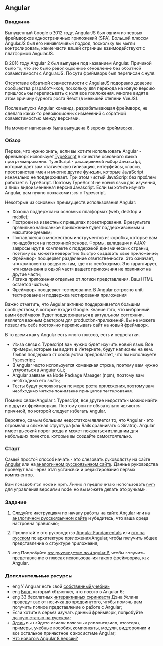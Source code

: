 ## Angular 

### Введение

Выпущенный Google в 2012 году, AngularJS был одним из первых фреймворков одностраничных приложений (SPA). Большой плюсом AngularJS был его ненавязчивый подход, поскольку вы могли контролировать, какие части вашей страницы взаимодействуют с платформой AngularJS.

В 2016 году Angular 2 был выпущен под названием Angular. Причиной было то, что это было революционное обновление без обратной совместимости с AngularJS. По сути фреймворк был переписан с нуля.

Отсутствие обратной совместимости с AngularJS подорвало доверие сообщества разработчиков, поскольку для перехода на новую версию пришлось бы переписывать с нуля все приложения. Многие видят в этом причину бурного роста React (в меньшей степени VueJS).

После выпуска Angular, команда, разрабатывающая фреймворк, не сделала каких-то революционных изменений с обратной совместимостью между версиями.

На момент написания была выпущена 6 версия фреймворка.

### Обзор

Первое, что нужно знать, если вы хотите использовать Angular - фреймворк использует [TypeScript](http://typescript-lang.ru/docs/) в качестве основного языка программирования. TypeScript - расширенный набор Javascript, который дает вам статическую типизацию, интерфейсы, классы, пространства имен и многие другие функции, которые JavaScript изначально не поддерживает. При этом чистый JavaScript без проблем работает в TypeScript. Поэтому TypeScript не новый язык для изучения, а лишь видоизмененная версия Javascript. Если вы хотите изучать Angular, вам нужно познакомиться с Typescript.

Некоторые из основных преимуществ использования Angular:

- Хороша поддержка на основных платформах (web, desktop и mobile);
- Построен на известных принципах проектирования. В результате правильно написанное приложение будет поддерживаемым и масштабируемым;
- Поставляется с множеством инструментов из коробки, которые вам понадобятся на постоянной основе. Формы, валидация и AJAX-запросы идут в комплекте с поддержкой динамических страниц, поэтому вы можете невероятно быстро создавать свое приложение;
- Фреймворк поощеряет разделение ответственности. Это означает, что компоненты вводятся там, где это необходимо. Это гарантирует, что изменения в одной части вашего приложения не повлияют на другие части;
- Логика приложения отдельна от логики представления. Ваш HTML остается чистым;
- Фреймворк поощеряет тестирование. В Angular встроено unit-тестирование и поддержка тестирования приложения.

Важно отметить, что Angular активно поддерживается большим сообществом, в которое входит Google. Знание того, что выбранный вами фреймворк будет поддерживаться в актуальном состоянии, является важным фактором для production-приложений. Вы не можете позволить себе постоянно переписывать сайт на новый фреймворк.

В то время как у Angular есть много плюсов, есть и недостатки.

- Из-за связи с Typescript вам нужно будет изучить новый язык. Все примеры, которые вы видите в Интернете, будут написаны на нем. Любая поддержка от сообщества предполагает, что вы используете Typescript;
- В Angular часто используется командная строка, поэтому вам нужно углубиться в Angular CLI;
- Angular завязан на Node Package Manager (npm), поэтому вам необходимо его знать;
- Тесты будут усложняться по мере роста приложения, поэтому вам необходимо четкое понимание принципов тестирования.

Помимо связи Angular с Typescript, все другие недостатки можно найти и в других фреймворках. Поэтому они не обязательно являются причиной, по которой следует избегать Angular.

Вероятно, самым большим недостатком является то, что Angular - это огромная и сложная структура (как Rails сравнивать с Sinatra). Angular имеет высокий порог входа и может показаться излишним для небольших проектов, которые вы создайте самостоятельно.

### Старт

Самый простой способ начать - это следовать руководству на [сайте Angular](https://angular.io/guide/quickstart) или на [аналогичном русскоязычном сайте](https://angular-ru.github.io/). Данные руководства проведут вас через этап установки и редактирования первых компонентов.

Вам понадобится node и npm. Лично я предпочитаю использовать [nvm](https://github.com/creationix/nvm) для управления версиями node, но вы можете делать это ручками.

### Задание

1. Следуйте инструкциям по началу работы на [сайте Angular](https://angular.io/guide/quickstart) или на [аналогичном русскоязычном сайте](https://angular-ru.github.io/) и убедитесь, что ваша среда настроена правильно;

2. Пролистайте это руководство [Angular Fundamentals](https://angular.io/guide/architecture) или [это на русском](https://webdraftt.com/tutorial/application-structure) по архитектуре приложения Angular, чтобы получить общее представление о структуре приложения;

3. <span class="btn-fill btn btn-xs btn-success">eng</span> Попробуйте [это руководство по Angular 6](https://coursetro.com/posts/code/154/Angular-6-Tutorial---Learn-Angular-6-in-this-Crash-Course), чтобы получить представление о плюсах использования такого фреймворка, как Angular.

### Дополнительные ресурсы

- <span class="btn-fill btn btn-xs btn-success">eng</span> У Angular есть свой [собственный учебник](https://angular.io/tutorial);
- <span class="btn-fill btn btn-xs btn-success">eng</span> [Блог](https://www.telerik.com/blogs/whats-new-in-angular-6), который объясняет, что нового в Angular 6;
- <span class="btn-fill btn btn-xs btn-success">eng</span> 33 бесплатных [интерактивных скринкаста](https://scrimba.com/g/gyourfirstangularapp) Дэна Уолина проведут вас от новичка до продвинутого, чтобы помочь вам получить полное представление о работе с Angular;
- Если хотите в серьез изучать данный фреймворк, попробуйте [данную статью на русском](https://metanit.com/web/angular2/);
- [Здесь](https://github.com/Angular-RU/angular-awesome-list) вы найдете список полезных репозиториев, стартеры, примеры, учебные пособия, компоненты, модули, видеоролики и все остальное причастное к экосистеме Angular;
- [Что нового в Angular 8 версии?](https://habr.com/ru/post/455493/)
